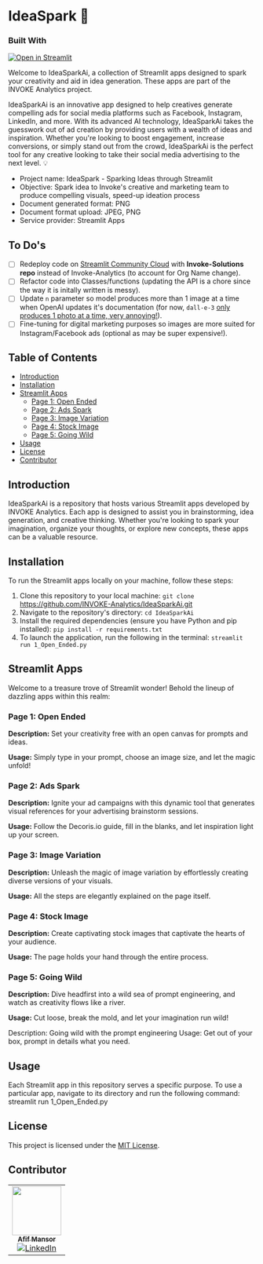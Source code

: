 # IdeaSpark 🚀

### Built With

[![Open in Streamlit](https://static.streamlit.io/badges/streamlit_badge_black_white.svg)](https://ideasparkbyinvoke.streamlit.app/)

Welcome to IdeaSparkAi, a collection of Streamlit apps designed to spark your creativity and aid in idea generation. These apps are part of the INVOKE Analytics project.

IdeaSparkAi is an innovative app designed to help creatives generate compelling ads for social media platforms such as Facebook, Instagram, LinkedIn, and more. With its advanced AI technology, IdeaSparkAi takes the guesswork out of ad creation by providing users with a wealth of ideas and inspiration. Whether you're looking to boost engagement, increase conversions, or simply stand out from the crowd, IdeaSparkAi is the perfect tool for any creative looking to take their social media advertising to the next level. 💡

- Project name: IdeaSpark - Sparking Ideas through Streamlit
- Objective: Spark idea to Invoke's creative and marketing team to produce compelling visuals, speed-up ideation process
- Document generated format: PNG
- Document format upload: JPEG, PNG
- Service provider: Streamlit Apps


## To Do's
- [ ] Redeploy code on [Streamlit Community Cloud](https://streamlit.io/cloud) with **Invoke-Solutions repo** instead of Invoke-Analytics (to account for Org Name change).
- [ ] Refactor code into Classes/functions (updating the API is a chore since the way it is initally written is messy).
- [ ] Update `n` parameter so model produces more than 1 image at a time when OpenAI updates it's documentation (for now, `dall-e-3` [only produces 1 photo at a time, very annoying!](https://platform.openai.com/docs/guides/images/usage?context=node#:~:text=You%20can%20request%201%20image%20at%20a%20time%20with%20DALL%C2%B7E%203%20(request%20more%20by%20making%20parallel%20requests)%20or%20up%20to%2010%20images%20at%20a%20time%20using%20DALL%C2%B7E%202%20with%20the%20n%20parameter.)).
- [ ] Fine-tuning for digital marketing purposes so images are more suited for Instagram/Facebook ads (optional as may be super expensive!).

## Table of Contents

- [Introduction](#introduction)
- [Installation](#installation)
- [Streamlit Apps](#streamlit-apps)
  - [Page 1: Open Ended](#Page-1-Open-Ended)
  - [Page 2: Ads Spark](#Page-2-Ads-Spark)
  - [Page 3: Image Variation](#Page-3-Image-Variation)
  - [Page 4: Stock Image](#Page-4-Stock-Image)
  - [Page 5: Going Wild](#Page-5-Going-Wild)
- [Usage](#usage)
- [License](#license)
- [Contributor](#contributor)

## Introduction

IdeaSparkAi is a repository that hosts various Streamlit apps developed by INVOKE Analytics. Each app is designed to assist you in brainstorming, idea generation, and creative thinking. Whether you're looking to spark your imagination, organize your thoughts, or explore new concepts, these apps can be a valuable resource.

## Installation

To run the Streamlit apps locally on your machine, follow these steps:

1. Clone this repository to your local machine:
   `git clone` https://github.com/INVOKE-Analytics/IdeaSparkAi.git
3. Navigate to the repository's directory:
   `cd IdeaSparkAi`
5. Install the required dependencies (ensure you have Python and pip installed):
   `pip install -r requirements.txt`
7. To launch the application, run the following in the terminal: 
   `streamlit run 1_Open_Ended.py`

## Streamlit Apps

Welcome to a treasure trove of Streamlit wonder! Behold the lineup of dazzling apps within this realm:

### Page 1: Open Ended

**Description:** Set your creativity free with an open canvas for prompts and ideas.

**Usage:** Simply type in your prompt, choose an image size, and let the magic unfold!

### Page 2: Ads Spark

**Description:** Ignite your ad campaigns with this dynamic tool that generates visual references for your advertising brainstorm sessions.

**Usage:** Follow the Decoris.io guide, fill in the blanks, and let inspiration light up your screen.

### Page 3: Image Variation

**Description:** Unleash the magic of image variation by effortlessly creating diverse versions of your visuals.

**Usage:** All the steps are elegantly explained on the page itself.

### Page 4: Stock Image

**Description:** Create captivating stock images that captivate the hearts of your audience.

**Usage:** The page holds your hand through the entire process.

### Page 5: Going Wild

**Description:** Dive headfirst into a wild sea of prompt engineering, and watch as creativity flows like a river.

**Usage:** Cut loose, break the mold, and let your imagination run wild!

Description: Going wild with the prompt engineering
Usage: Get out of your box, prompt in details what you need.


## Usage

Each Streamlit app in this repository serves a specific purpose. To use a particular app, navigate to its directory and run the following command:
streamlit run 1_Open_Ended.py

## License

This project is licensed under the [MIT License](LICENSE).

## Contributor

<!-- ALL-CONTRIBUTORS-LIST:START - Do not remove or modify this section -->
<!-- prettier-ignore-start -->
<!-- markdownlint-disable -->
<table>
  <tr>
    <td align="center"><a href="https://github.com/afifmansor"><img src="https://avatars.githubusercontent.com/u/USERID1?v=4?s=100" width="100px;" alt=""/><br /><sub><b>Afif Mansor</b></sub></a><br /><a href="https://www.linkedin.com/in/tuanahmadafif"><img src="https://img.shields.io/badge/-LinkedIn-blue?style=flat-square&logo=linkedin" alt="LinkedIn"></a></td>
  </tr>
</table>

<!-- markdownlint-restore -->
<!-- prettier-ignore-end -->
<!-- ALL-CONTRIBUTORS-LIST:END -->
